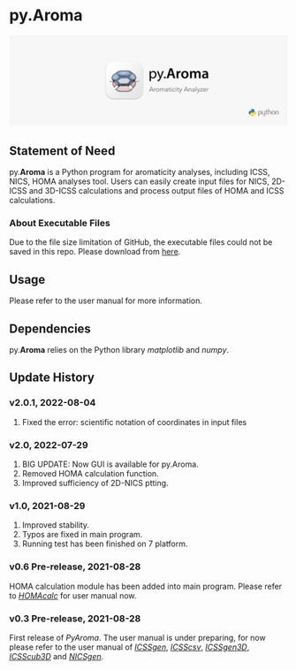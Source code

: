 # py.Aroma
![](pyAroma_rm.png)

## Statement of Need
py.**Aroma** is a Python program for aromaticity analyses, including ICSS, NICS, HOMA analyses tool. Users can easily create input files for 
NICS, 2D-ICSS and 3D-ICSS calculations and process output files of HOMA and ICSS calculations.

### About Executable Files
Due to the file size limitation of GitHub, the executable 
files could not be saved in this repo. Please download from [here](https://drive.google.com/drive/folders/1-EtvkVDkh5snZns4pKYs2QX1ddMZc1pt?usp=sharing).

## Usage
Please refer to the user manual for more information.

## Dependencies
py.**Aroma** relies on the Python library *matplotlib* and *numpy*.

## Update History

### v2.0.1, 2022-08-04
1. Fixed the error: scientific notation of coordinates in input files

### v2.0, 2022-07-29
1. BIG UPDATE: Now GUI is available for py.Aroma.
2. Removed HOMA calculation function.
3. Improved sufficiency of 2D-NICS ptting.

### v1.0, 2021-08-29
1. Improved stability.
2. Typos are fixed in main program.
3. Running test has been finished on 7 platform.

### v0.6 Pre-release, 2021-08-28
HOMA calculation module has been added into main program. Please refer to [*HOMAcalc*](https://github.com/wongzit/HOMAcalc) for user manual now.

### v0.3 Pre-release, 2021-08-28
First release of *PyAroma*. The user manual is under preparing, for now please refer to the user manual of [*ICSSgen*](https://github.com/wongzit/ICSSgen), [*ICSScsv*](https://github.com/wongzit/ICSScsv), [*ICSSgen3D*](https://github.com/wongzit/ICSSgen3D), [*ICSScub3D*](https://github.com/wongzit/ICSScub3D) and [*NICSgen*](https://github.com/wongzit/NICSgen).
